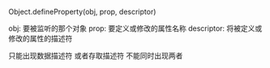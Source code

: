 Object.defineProperty(obj, prop, descriptor)

obj: 要被监听的那个对象
prop: 要定义或修改的属性名称
descriptor: 将被定义或修改的属性的描述符

只能出现数据描述符 或者存取描述符 不能同时出现两者



